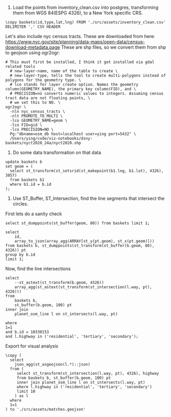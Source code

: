 1. Load the points from inventory_clean.csv into postgres, transforming them from WGS 84(ESPG 4326), to a New York 
specific CRS.

```
\copy baskets(id,type,lat,lng) FROM './src/assets/inventory_clean.csv' DELIMITER ',' CSV HEADER

```

Let's also include nyc census tracts. These are downloaded from here: https://www.nyc.gov/site/planning/data-maps/open-data/census-download-metadata.page
These are shp files, so we convert them from shp to geojson using ogr2ogr:


```
# This must first be installed, I think it got installed via gdal related tools
  # new-layer-name, name of the table to create \
  # new-layer-type, tells the tool to create multi-polygons instead of polygons for the geometry type. \
  # lco stands for layer create option. Names the geometry column(GEOMETRY_NAME), the primary key column(FID), and \
  # PRECISION=no converts numeric values to integers. Assuming census tract data are not floating points, \
  # we set this to NO. \
ogr2ogr \
  -nln nyc_census_tracts \
  -nlt PROMOTE_TO_MULTI \
  -lco GEOMETRY_NAME=geom \
  -lco FID=gid \
  -lco PRECISION=NO \
  Pg:"dbname=osm_db host=localhost user=ying port=5432" \
  /Users/ying/code/viz-notebooks/dsny-baskets/nyct2020_24a/nyct2020.shp

```
1. Do some data transformation on that data

```
update baskets b
set geom = (
  select st_transform(st_setsrid(st_makepoint(b1.lng, b1.lat), 4326), 3857)
  from baskets b1
  where b1.id = b.id
);

```

1. Use ST_Buffer, ST_Intersection, find the line segments that intersect the circles.


First lets do a sanity check
```
select st_dumppoints(st_buffer(geom, 80)) from baskets limit 1;

select 
	id, 
    array_to_json(array_agg(ARRAY[st_y(pt.geom), st_x(pt.geom)]))
from baskets b, st_dumppoints(st_transform(st_buffer(b.geom, 80), 4326)) pt
group by b.id
limit 1;
```


Now, find the line intersections
```
select 
    --st_astext(st_transform(b.geom, 4326))
    array_agg(st_astext(st_transform(st_intersection(l.way, pt), 4326)))
from 
    baskets b, 
    st_buffer(b.geom, 100) pt
inner join
    planet_osm_line l on st_intersects(l.way, pt)

where
1=1
and b.id = 10330153
and l.highway in ('residential', 'tertiary', 'secondary');
```

Export for visual analysis
```
\copy (
  select 
    json_agg(st_asgeojson(l.*)::json)
  from (
     select st_transform(st_intersection(l.way, pt), 4326), highway 
     from baskets b, st_buffer(b.geom, 100) pt
     inner join planet_osm_line l on st_intersects(l.way, pt)
     where l.highway in ('residential', 'tertiary', 'secondary') 
     limit 10
    ) as l
  where
  1=1
) to './src/assets/matches.geojson'
```
